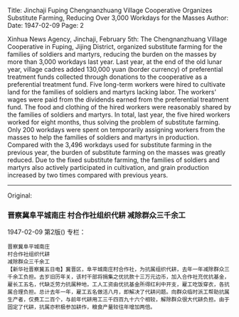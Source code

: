 Title: Jinchaji Fuping Chengnanzhuang Village Cooperative Organizes Substitute Farming, Reducing Over 3,000 Workdays for the Masses
Author:
Date: 1947-02-09
Page: 2

Xinhua News Agency, Jinchaji, February 5th: The Chengnanzhuang Village Cooperative in Fuping, Jijing District, organized substitute farming for the families of soldiers and martyrs, reducing the burden on the masses by more than 3,000 workdays last year. Last year, at the end of the old lunar year, village cadres added 130,000 yuan (border currency) of preferential treatment funds collected through donations to the cooperative as a preferential treatment fund. Five long-term workers were hired to cultivate land for the families of soldiers and martyrs lacking labor. The workers' wages were paid from the dividends earned from the preferential treatment fund. The food and clothing of the hired workers were reasonably shared by the families of soldiers and martyrs. In total, last year, the five hired workers worked for eight months, thus solving the problem of substitute farming. Only 200 workdays were spent on temporarily assigning workers from the masses to help the families of soldiers and martyrs in production. Compared with the 3,496 workdays used for substitute farming in the previous year, the burden of substitute farming on the masses was greatly reduced. Due to the fixed substitute farming, the families of soldiers and martyrs also actively participated in cultivation, and grain production increased by two times compared with previous years.



<hr /> 

Original: 


### 晋察冀阜平城南庄  村合作社组织代耕  减除群众三千余工

1947-02-09
第2版()
专栏：

    晋察冀阜平城南庄
    村合作社组织代耕
    减除群众三千余工
    【新华社晋察冀五日电】冀晋区，阜平城南庄村合作社，为抗属组织代耕，去年一年减除群众三千余工负担。去岁旧历年关，该村干部将捐集之优抗款十三万元边币，加入合作社充优抗基金，雇长工五名，代缺乏劳力抗属种地，工人工资由优抗基金所得红利中开支，雇工吃饭穿衣，各抗属合理负担。总计去年一年，雇工五名做活八月，即解决了代耕问题。向群众临时派工帮助抗属生产者，仅费工二百个，与前年代耕用工三千四百九十六个相较，解除群众很大代耕负担。由于固定了代耕，抗属亦积极参加耕作，粮食产量较往年增加两倍。

